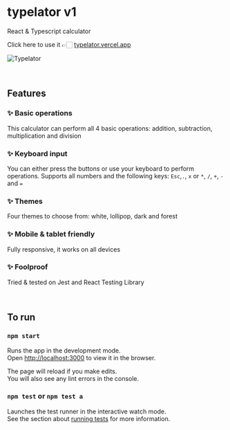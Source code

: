 # typelator v1

React & Typescript calculator

Click here to use it 👉🏻 [typelator.vercel.app](http://typelator.vercel.app)

![Typelator](https://i.imgur.com/VaQhL3V.png)

<br> 

## Features

### ✨ Basic operations
This calculator can perform all 4 basic operations: addition, subtraction, multiplication and division
### ✨ Keyboard input
You can either press the buttons or use your keyboard to perform operations. Supports all numbers and the following keys: `Esc`,`.`, `x` or `*`, `/`, `+`, `-` and `=`
### ✨ Themes
Four themes to choose from: white, lollipop, dark and forest
### ✨ Mobile & tablet friendly
Fully responsive, it works on all devices
### ✨ Foolproof
Tried & tested on Jest and React Testing Library

<br>

## To run

### `npm start`

Runs the app in the development mode.\
Open [http://localhost:3000](http://localhost:3000) to view it in the browser.

The page will reload if you make edits.\
You will also see any lint errors in the console.

### `npm test` or `npm test a`

Launches the test runner in the interactive watch mode.\
See the section about [running tests](https://facebook.github.io/create-react-app/docs/running-tests) for more information.